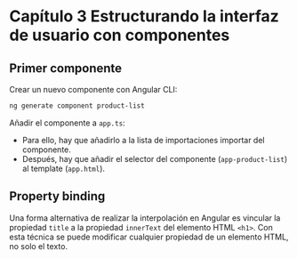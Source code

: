 # Capítulo 3 Estructurando la interfaz de usuario con componentes

## Primer componente

Crear un nuevo componente con Angular CLI:

```bash
ng generate component product-list
```

Añadir el componente a `app.ts`:

* Para ello, hay que añadirlo a la lista de importaciones importar del componente.
* Después, hay que añadir el selector del componente (`app-product-list`) al template (`app.html`).

## Property binding

Una forma alternativa de realizar la interpolación en Angular es vincular la propiedad `title` a la propiedad `innerText` del elemento HTML `<h1>`. Con esta técnica se puede modificar cualquier propiedad de un elemento HTML, no solo el texto.